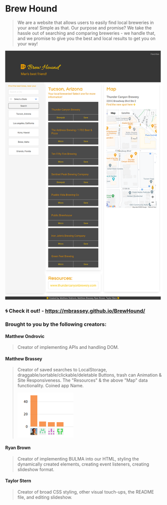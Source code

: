 # Brew Hound

> We are a website that allows users to easily find local breweries in your area! Simple as that.
> Our purpose and promise? We take the hassle out of searching and comparing breweries - we handle that, and we promise to give you
> the best and local results to get you on your way!

[<p align="center"><img src="assets/images/Application-screenshot.png">](https://mbrassey.github.io/BrewHound/)

### :cyclone: Check it out! - https://mbrassey.github.io/BrewHound/

### Brought to you by the following creators:

#### Matthew Ondrovic
> Creator of implementing APIs and handling DOM.
#### Matthew Brassey
> Creator of saved searches to LocalStorage, draggable/sortable/clickable/deletable Buttons, trash can Animation & Site Responsiveness. The "Resources" & the above "Map" data functionality. Coined app Name.
[<p align="left"><img src="assets/images/contributor.png">](https://github.com/ryanabrown14/brew-hound/pulse)
#### Ryan Brown
> Creator of implementing BULMA into our HTML, styling the dynamically created elements, creating event listeners, creating slideshow format.
#### Taylor Stern
> Creator of broad CSS styling, other visual touch-ups, the README file, and editing slideshow.